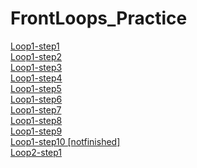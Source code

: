 # FrontLoops_Practice
<div><a href="markup-challenges/loop1-step1">Loop1-step1</a></div>
<div><a href="markup-challenges/loop1-step2">Loop1-step2</a></div>
<div><a href="markup-challenges/loop1-step3">Loop1-step3</a></div>
<div><a href="markup-challenges/loop1-step4">Loop1-step4</a></div>
<div><a href="markup-challenges/loop1-step5">Loop1-step5</a></div>
<div><a href="markup-challenges/loop1-step6">Loop1-step6</a></div>
<div><a href="markup-challenges/loop1-step7">Loop1-step7</a></div>
<div><a href="markup-challenges/loop1-step8">Loop1-step8</a></div>
<div><a href="markup-challenges/loop1-step9">Loop1-step9</a></div>
<div><a href="markup-challenges/loop1-step10">Loop1-step10 [notfinished]</a></div>
<div><a href="markup-challenges/loop2-step1">Loop2-step1</a></div>
